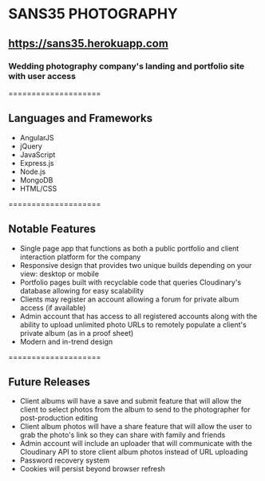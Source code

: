# SANS35 PHOTOGRAPHY

## https://sans35.herokuapp.com

### Wedding photography company's landing and portfolio site with user access

====================

## Languages and Frameworks

- AngularJS
- jQuery
- JavaScript
- Express.js
- Node.js
- MongoDB
- HTML/CSS

====================

## Notable Features

- Single page app that functions as both a public portfolio and client interaction platform for the company
- Responsive design that provides two unique builds depending on your view: desktop or mobile
- Portfolio pages built with recyclable code that queries Cloudinary's database allowing for easy scalability
- Clients may register an account allowing a forum for private album access (if available)
- Admin account that has access to all registered accounts along with the ability to upload unlimited photo URLs to remotely populate a client's private album (as in a proof sheet)
- Modern and in-trend design

====================

## Future Releases

- Client albums will have a save and submit feature that will allow the client to select photos from the album to send to the photographer for post-production editing
- Client album photos will have a share feature that will allow the user to grab the photo's link so they can share with family and friends
- Admin account will include an uploader that will communicate with the Cloudinary API to store client album photos instead of URL uploading
- Password recovery system
- Cookies will persist beyond browser refresh